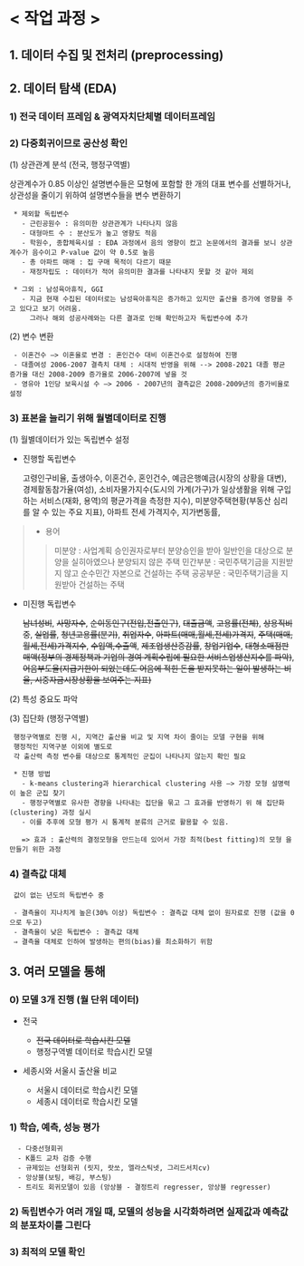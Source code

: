 # < 작업 과정 >

## 1. **데이터 수집 및 전처리 (preprocessing)**

## 2. **데이터 탐색 (EDA)**

### **1) 전국 데이터 프레임 & 광역자치단체별 데이터프레임**

### **2) 다중회귀이므로 공산성 확인**

   (1) 상관관계 분석 (전국, 행정구역별)

상관계수가 0.85 이상인 설명변수들은 모형에 포함할 한 개의 대표 변수를 선별하거나,
상관성을 줄이기 위하여 설명변수들을 변수 변환하기

     * 제외할 독립변수
       - 근린공원수 : 유의미한 상관관계가 나타나지 않음
       - 대형마트 수 : 분산도가 높고 영향도 적음
       - 학원수, 종합체육시설 : EDA 과정에서 음의 영향이 컸고 논문에서의 결과를 보니 상관계수가 음수이고 P-value 값이 약 0.5로 높음
       - 총 아파트 매매 : 집 구매 목적이 다르기 때문
       - 재정자립도 : 데이터가 적어 유의미한 결과를 나타내지 못할 것 같아 제외

     * 그외 : 남성육아휴직, GGI
       - 지금 현재 수집된 데이터로는 남성육아휴직은 증가하고 있지만 출산율 증가에 영향을 주고 있다고 보기 어려움. 
         그러나 해외 성공사례와는 다른 결과로 인해 확인하고자 독립변수에 추가

   (2) 변수 변환

     - 이혼건수 —> 이혼율로 변경 : 혼인건수 대비 이혼건수로 설정하여 진행
     - 대졸여성 2006-2007 결측치 대체 : 시대적 반영을 위해 --> 2008-2021 대졸 평균 증가율 대신 2008-2009 증가율로 2006-2007에 넣을 것
     - 영유아 1인당 보육시설 수 —> 2006 - 2007년의 결측값은 2008-2009년의 증가비율로 설정



### **3) 표본을 늘리기 위해 월별데이터로 진행**

(1) 월별데이터가 있는 독립변수 설정

* 진행할 독립변수

    고령인구비율, 출생아수, 이혼건수, 혼인건수, 예금은행예금(시장의 상황을 대변), 경제활동참가율(여성), 
    소비자물가지수(도시의 가계(가구)가 일상생활을 위해 구입하는 서비스(재화, 용역)의 평균가격을 측정한 지수),
    미분양주택현황(부동산 심리를 알 수 있는 주요 지표), 아파트 전세 가격지수, 지가변동률,

>* 용어
>>미분양 : 사업계획 승인권자로부터 분양승인을 받아 일반인을 대상으로 분양을 실히아였으나 분양되지 않은 주택
>>민간부분 : 국민주택기금을 지원받지 않고 순수민간 자본으로 건설하는 주택
>>공공부문 : 국민주택기금을 지원받아 건설하는 주택

* 미진행 독립변수

    ~~남녀성비~~, ~~사망자수~~, ~~순이동인구(전입,전출인구)~~, ~~대출금액~~, ~~고용률(전체)~~,
    ~~상용직비중~~, ~~실업률~~, ~~청년고용률(분기)~~, ~~취업자수~~, ~~아파트(매매,월세,전세)가격지~~,
    ~~주택(매매,월세,전세)가격지수~~, ~~수입액,수출액~~, ~~제조업생산증감률~~, ~~창업기업수~~, 
    ~~대형소매점판매액(정부의 경제정책과 기업의 경여 계획수립에 필요한 서비스업생산지수를 파악)~~,
    ~~어음부도율(지급기한이 되었는데도 어음에 적힌 돈을 받지못하는 일이 발생하는 비율, 시중자금시장상황을 보여주는 지표)~~


(2) 특성 중요도 파악

(3) 집단화 (행정구역별)

     행정구역별로 진행 시, 지역간 출산율 비교 및 지역 차이 줄이는 모델 구현을 위해 
     행정적인 지역구분 이외에 별도로 
     각 출산력 측정 변수를 대상으로 통계적인 군집이 나타나지 않는지 확인 필요

     * 진행 방법
       - k-means clustering과 hierarchical clustering 사용 —> 가장 모형 설명력이 높은 군집 찾기 
       - 행정구역별로 유사한 경향을 나타내는 집단을 묶고 그 효과를 반영하기 위 해 집단화 (clustering) 과정 실시 
       - 이를 추후에 모형 평가 시 통계적 분류의 근거로 활용할 수 있음.

       => 효과 : 출산력의 결정모형을 만드는데 있어서 가장 최적(best fitting)의 모형 을 만들기 위한 과정

### **4) 결측값 대체**

     값이 없는 년도의 독립변수 중

     - 결측율이 지나치게 높은(30% 이상) 독립변수 : 결측값 대체 없이 원자료로 진행 (값을 0으로 두고)
     - 결측율이 낮은 독립변수 : 결측값 대체
     ⇒ 결측율 대체로 인하여 발생하는 편의(bias)를 최소화하기 위함


## 3. **여러 모델을 통해**

### 0) 모델 3개 진행 (월 단위 데이터)
* 전국 
  - ~~전국 데이터로 학습시킨 모델~~
  - 행정구역별 데이터로 학습시킨 모델

* 세종시와 서울시 출산율 비교 
  - 서울시 데이터로 학습시킨 모델
  - 세종시 데이터로 학습시킨 모델

### 1) 학습, 예측, 성능 평가

      - 다중선형회귀 
      - K폴드 교차 검증 수행
      - 규제있는 선형회귀 (릿지, 랏쏘, 엘라스틱넷, 그리드서치cv)
      - 앙상블(보팅, 배깅, 부스팅)
      - 트리도 회귀모델이 있음 (앙상블 - 결정트리 regresser, 앙상블 regresser)

### 2) 독립변수가 여러 개일 때, 모델의 성능을 시각화하려면 실제값과 예측값의 분포차이를 그린다
### 3) 최적의 모델 확인